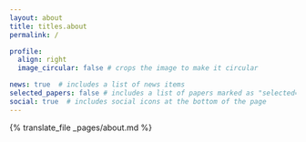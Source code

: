 ```yaml
---
layout: about
title: titles.about
permalink: /

profile:
  align: right
  image_circular: false # crops the image to make it circular

news: true  # includes a list of news items
selected_papers: false # includes a list of papers marked as "selected={true}"
social: true  # includes social icons at the bottom of the page
---
```


{% translate_file _pages/about.md %}
